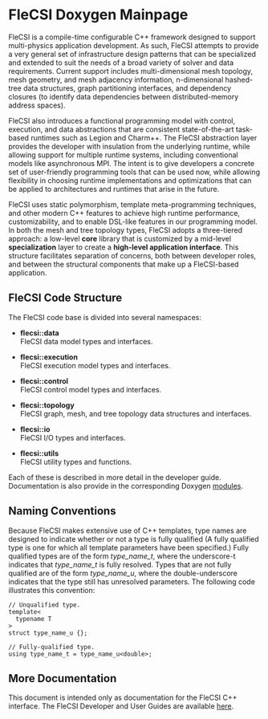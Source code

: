 # FleCSI Doxygen Mainpage

FleCSI is a compile-time configurable C++ framework designed to support
multi-physics application development. As such, FleCSI attempts to
provide a very general set of infrastructure design patterns that can be
specialized and extended to suit the needs of a broad variety of solver
and data requirements.  Current support includes multi-dimensional mesh
topology, mesh geometry, and mesh adjacency information, n-dimensional
hashed-tree data structures, graph partitioning interfaces, and
dependency closures (to identify data dependencies between
distributed-memory address spaces).

FleCSI also introduces a functional programming model with control,
execution, and data abstractions that are consistent state-of-the-art
task-based runtimes such as Legion and Charm++. The FleCSI abstraction
layer provides the developer with insulation from the underlying
runtime, while allowing support for multiple runtime systems, including
conventional models like asynchronous MPI.  The intent is to give
developers a concrete set of user-friendly programming tools that can be
used now, while allowing flexibility in choosing runtime implementations
and optimizations that can be applied to architectures and runtimes that
arise in the future.

FleCSI uses static polymorphism, template meta-programming techniques,
and other modern C++ features to achieve high runtime performance,
customizability, and to enable DSL-like features in our programming
model. In both the mesh and tree topology types, FleCSI adopts a
three-tiered approach: a low-level **core** library that is customized
by a mid-level **specialization** layer to create a **high-level
application interface**. This structure facilitates separation of
concerns, both between developer roles, and between the structural
components that make up a FleCSI-based application.

## FleCSI Code Structure

The FleCSI code base is divided into several namespaces:

* **flecsi::data**<br>
  FleCSI data model types and interfaces.

* **flecsi::execution**<br>
  FleCSI execution model types and interfaces.

* **flecsi::control**<br>
  FleCSI control model types and interfaces.

* **flecsi::topology**<br>
  FleCSI graph, mesh, and tree topology data structures and interfaces.

* **flecsi::io**<br>
  FleCSI I/O types and interfaces.

* **flecsi::utils**<br>
  FleCSI utility types and functions.

Each of these is described in more detail in the developer guide.
Documentation is also provide in the corresponding Doxygen
[modules](modules.html).

## Naming Conventions

Because FleCSI makes extensive use of C++ templates, type names are
designed to indicate whether or not a type is fully qualified (A fully
qualified type is one for which all template parameters have been
specified.) Fully qualified types are of the form *type_name_t*, where
the underscore-t indicates that *type_name_t* is fully resolved. Types
that are not fully qualified are of the form *type_name_u*, where the
double-underscore indicates that the type still has unresolved
parameters. The following code illustrates this convention:
```
// Unqualified type.
template<
  typename T
>
struct type_name_u {};

// Fully-qualified type.
using type_name_t = type_name_u<double>;
```

## More Documentation

This document is intended only as documentation for the FleCSI C++
interface. The FleCSI Developer and User Guides are available
[here](https://flecsi.org).

<!-- vim: set tabstop=2 shiftwidth=2 expandtab fo=cqt tw=72 : -->
